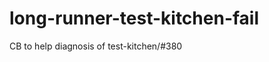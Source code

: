 long-runner-test-kitchen-fail
=============================

CB to help diagnosis of test-kitchen/#380
